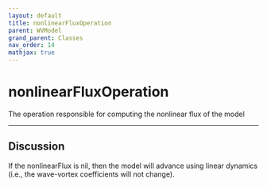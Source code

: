 ```yaml
---
layout: default
title: nonlinearFluxOperation
parent: WVModel
grand_parent: Classes
nav_order: 14
mathjax: true
---
```


#  nonlinearFluxOperation

The operation responsible for computing the nonlinear flux of the model


---

## Discussion
If the nonlinearFlux is nil, then the model will advance using
  linear dynamics (i.e., the wave-vortex coefficients will not
  change).
